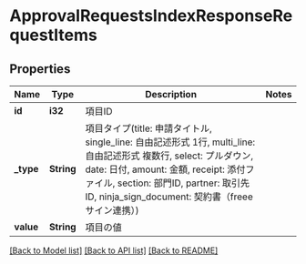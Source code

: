 # ApprovalRequestsIndexResponseRequestItems

## Properties

Name | Type | Description | Notes
------------ | ------------- | ------------- | -------------
**id** | **i32** | 項目ID | 
**_type** | **String** | 項目タイプ(title: 申請タイトル, single_line: 自由記述形式 1行, multi_line: 自由記述形式 複数行, select: プルダウン, date: 日付, amount: 金額, receipt: 添付ファイル, section: 部門ID, partner: 取引先ID, ninja_sign_document: 契約書（freeeサイン連携）) | 
**value** | **String** | 項目の値 | 

[[Back to Model list]](../README.md#documentation-for-models) [[Back to API list]](../README.md#documentation-for-api-endpoints) [[Back to README]](../README.md)


